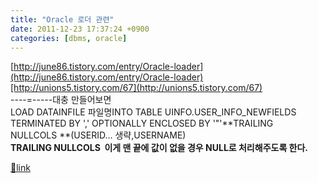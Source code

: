 ```yaml
---
title: "Oracle 로더 관련"
date: 2011-12-23 17:37:24 +0900
categories: [dbms, oracle]
---
```


[http://june86.tistory.com/entry/Oracle-loader](http://june86.tistory.com/entry/Oracle-loader)[http://unions5.tistory.com/67](http://unions5.tistory.com/67)  
----=-----대충 만들어보면  
LOAD DATAINFILE 파일명INTO TABLE UINFO.USER_INFO_NEWFIELDS TERMINATED BY ',' OPTIONALLY ENCLOSED BY '"'**TRAILING NULLCOLS **(USERID... 생략,USERNAME)  
**TRAILING NULLCOLS  이게 맨 끝에 값이 없을 경우 NULL로 처리해주도록 한다.**


[🔗link](http://www.mins01.com/mh/tech/read/746)